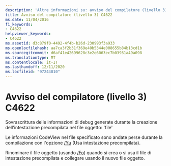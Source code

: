 ```yaml
---
description: 'Altre informazioni su: avviso del compilatore (livello 3) C4622'
title: Avviso del compilatore (livello 3) C4622
ms.date: 11/04/2016
f1_keywords:
- C4622
helpviewer_keywords:
- C4622
ms.assetid: d3c879f0-4492-4f4b-b26d-230993f3a933
ms.openlocfilehash: aa7ca3f2b31f369e40b5344e008655b84b13cd1b
ms.sourcegitcommit: d6af41e42699628c3e2e6063ec7b03931a49a098
ms.translationtype: MT
ms.contentlocale: it-IT
ms.lasthandoff: 12/11/2020
ms.locfileid: "97244810"
---
```

# <a name="compiler-warning-level-3-c4622"></a>Avviso del compilatore (livello 3) C4622

Sovrascrittura delle informazioni di debug generate durante la creazione dell'intestazione precompilata nel file oggetto: 'file'

Le informazioni CodeView nel file specificato sono andate perse durante la compilazione con l'opzione [/Yu](../../build/reference/yu-use-precompiled-header-file.md) (Usa intestazione precompilata).

Rinominare il file oggetto (usando [/Fo](../../build/reference/fo-object-file-name.md)) quando si crea o si usa il file di intestazione precompilata e collegare usando il nuovo file oggetto.
